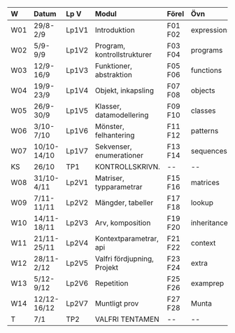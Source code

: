 | W   | Datum       | Lp V  | Modul                       | Förel   | Övn         | Lab         |
|:----|:------------|:------|:----------------------------|:--------|:------------|:------------|
| W01 | 29/8-2/9    | Lp1V1 | Introduktion                | F01 F02 | expressions | kojo        |
| W02 | 5/9-9/9     | Lp1V2 | Program, kontrollstrukturer | F03 F04 | programs    | --          |
| W03 | 12/9-16/9   | Lp1V3 | Funktioner, abstraktion     | F05 F06 | functions   | irritext    |
| W04 | 19/9-23/9   | Lp1V4 | Objekt, inkapsling          | F07 F08 | objects     | blockmole   |
| W05 | 26/9-30/9   | Lp1V5 | Klasser, datamodellering    | F09 F10 | classes     | --          |
| W06 | 3/10-7/10   | Lp1V6 | Mönster, felhantering       | F11 F12 | patterns    | blockbattle |
| W07 | 10/10-14/10 | Lp1V7 | Sekvenser, enumerationer    | F13 F14 | sequences   | shuffle     |
| KS  | 26/10       | TP1   | KONTROLLSKRIVN.             | --      | --          | --          |
| W08 | 31/10-4/11  | Lp2V1 | Matriser, typparametrar     | F15 F16 | matrices    | life        |
| W09 | 7/11-11/11  | Lp2V2 | Mängder, tabeller           | F17 F18 | lookup      | words       |
| W10 | 14/11-18/11 | Lp2V3 | Arv, komposition            | F19 F20 | inheritance | snake0      |
| W11 | 21/11-25/11 | Lp2V4 | Kontextparametrar, api      | F21 F22 | context     | snake1      |
| W12 | 28/11-2/12  | Lp2V5 | Valfri fördjupning, Projekt | F23 F24 | extra       | Projekt0    |
| W13 | 5/12-9/12   | Lp2V6 | Repetition                  | F25 F26 | examprep    | Projekt1    |
| W14 | 12/12-16/12 | Lp2V7 | Muntligt prov               | F27 F28 | Munta       | Munta       |
| T   | 7/1         | TP2   | VALFRI TENTAMEN             | --      | --          | --          |